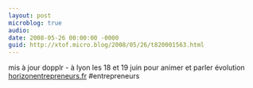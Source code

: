 ```yaml
---
layout: post
microblog: true
audio: 
date: 2008-05-26 00:00:00 -0000
guid: http://xtof.micro.blog/2008/05/26/t820001563.html
---
```

mis à jour dopplr - à lyon les 18 et 19 juin  pour animer et parler évolution [horizonentrepreneurs.fr](http://horizonentrepreneurs.fr/) #entrepreneurs
